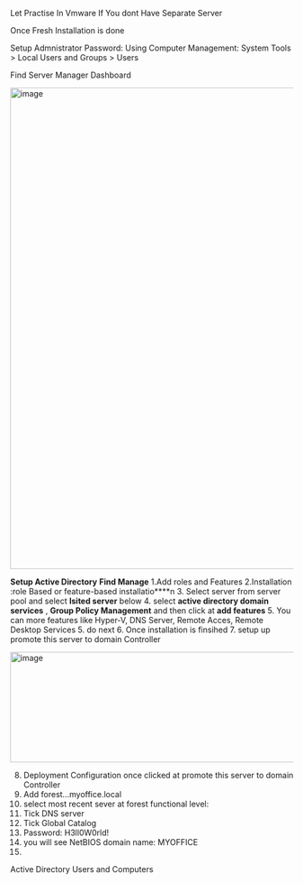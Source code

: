 Let Practise In Vmware If You dont Have Separate Server

Once Fresh Installation is done


Setup Admnistrator Password:
Using Computer Management: System Tools > Local Users and Groups > Users

Find Server Manager Dashboard

<img width="1078" height="854" alt="image" src="https://github.com/user-attachments/assets/74ce62ea-d3e1-43cd-b1b9-2160da29032f" />

**Setup Active Directory**
**Find Manage**
1.Add roles and Features
2.Installation :role Based or feature-based installatio****n
3. Select server from server pool and select **lsited server** below
4. select **active directory domain services** , **Group Policy Management** and then click at **add features**
5. You can more features like Hyper-V, DNS Server, Remote Acces, Remote  Desktop Services
5. do next
6. Once installation is finsihed
7. setup up promote this server to domain Controller

<img width="522" height="196" alt="image" src="https://github.com/user-attachments/assets/41fac6c5-4759-45a2-8c32-65755a746d56" />

8. Deployment Configuration once clicked at promote this server to domain Controller
9. Add forest...myoffice.local
10. select most recent sever at forest functional level:
11. Tick DNS server
12. Tick Global Catalog
13. Password: H3ll0W0rld!
14. you will see NetBIOS domain name: MYOFFICE
15. 
    





Active Directory Users and Computers 
